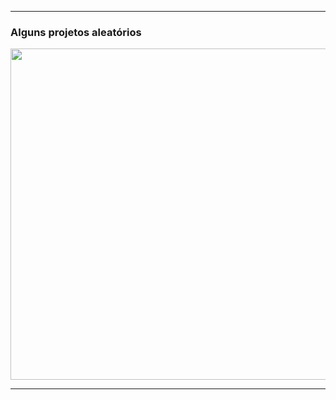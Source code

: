 <hr>
<h3>Alguns projetos aleatórios</h3>
<img heigh="700" width="530"  src="https://i.pinimg.com/originals/5e/b1/16/5eb11602ed6c805919e0842d1b70cc9a.gif">
<hr>

